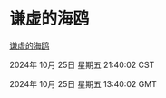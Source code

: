 # 谦虚的海鸥
[谦虚的海鸥](http://219.139.199.238:56308/qxdho/course/base/hotlink/index.php)

2024年 10月 25日 星期五 21:40:02 CST

2024年 10月 25日 星期五 13:40:02 GMT
